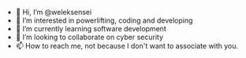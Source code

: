 - 👋 Hi, I’m @weleksensei
- 👀 I’m interested in powerlifting, coding and developing
- 🌱 I’m currently learning software development
- 💞️ I’m looking to collaborate on cyber security
- 📫 How to reach me, not because I don't want to associate with you.

<!---
weleksensei/weleksensei is a ✨ special ✨ repository because its `README.md` (this file) appears on your GitHub profile.
You can click the Preview link to take a look at your changes.
--->
